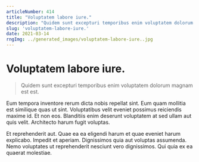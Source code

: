 ```yaml
---
articleNumber: 414
title: "Voluptatem labore iure."
description: "Quidem sunt excepturi temporibus enim voluptatem dolorum magnam est est."
slug: 'voluptatem-labore-iure.'
date: 2021-03-14
rngImg: ../generated_images/voluptatem-labore-iure..jpg
---
```


# Voluptatem labore iure.

> Quidem sunt excepturi temporibus enim voluptatem dolorum magnam est est.

Eum tempora inventore rerum dicta nobis repellat sint. Eum quam mollitia est similique quas ut sint. Voluptatibus velit eveniet possimus reiciendis maxime id. Et non eos. Blanditiis enim deserunt voluptatem at sed ullam aut quis velit. Architecto harum fugit voluptas.
 Et reprehenderit aut. Quae ea ea eligendi harum et quae eveniet harum explicabo. Impedit et aperiam. Dignissimos quia aut voluptas assumenda. Nemo voluptates ut reprehenderit nesciunt vero dignissimos. Qui quia ex ea quaerat molestiae.
